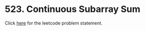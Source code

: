 # 523. Continuous Subarray Sum

Click [here](https://leetcode.com/problems/continuous-subarray-sum/) for the leetcode problem statement.
